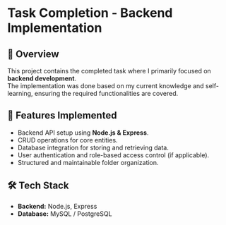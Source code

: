 # Task Completion - Backend Implementation

## 📌 Overview
This project contains the completed task where I primarily focused on **backend development**.  
The implementation was done based on my current knowledge and self-learning, ensuring the required functionalities are covered.

## 🚀 Features Implemented
- Backend API setup using **Node.js & Express**.
- CRUD operations for core entities.
- Database integration for storing and retrieving data.
- User authentication and role-based access control (if applicable).
- Structured and maintainable folder organization.

## 🛠️ Tech Stack
- **Backend:** Node.js, Express  
- **Database:** MySQL / PostgreSQL  
